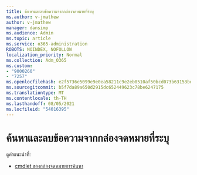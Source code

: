 ```yaml
---
title: ค้นหาและลบข้อความจากกล่องจดหมายที่ระบุ
ms.author: v-jmathew
author: v-jmathew
manager: dansimp
ms.audience: Admin
ms.topic: article
ms.service: o365-administration
ROBOTS: NOINDEX, NOFOLLOW
localization_priority: Normal
ms.collection: Adm_O365
ms.custom:
- "9000260"
- "7257"
ms.openlocfilehash: e2f5736e5099e9e0ea58211c9e2eb0510af50bcd073b63153bd13eca1266c318
ms.sourcegitcommit: b5f7da89a650d2915dc652449623c78be6247175
ms.translationtype: MT
ms.contentlocale: th-TH
ms.lasthandoff: 08/05/2021
ms.locfileid: "54016395"
---
```

# <a name="search-and-delete-messages-from-a-specific-mailbox"></a>ค้นหาและลบข้อความจากกล่องจดหมายที่ระบุ

ดูคําแนะนําที่:

* [cmdlet ของกล่องจดหมายการค้นหา](https://docs.microsoft.com/powershell/module/exchange/mailboxes/search-mailbox)
